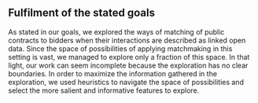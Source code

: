 ## Fulfilment of the stated goals

<!-- naplnění cílů práce -->

As stated in our goals, we explored the ways of matching of public contracts to bidders when their interactions are described as linked open data.
Since the space of possibilities of applying matchmaking in this setting is vast, we managed to explore only a fraction of this space.
In that light, our work can seem incomplete because the exploration has no clear boundaries.
In order to maximize the information gathered in the exploration, we used heuristics to navigate the space of possibilities and select the more salient and informative features to explore.
